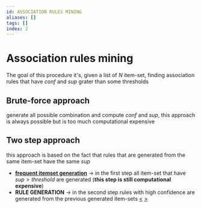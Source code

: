 ```yaml
---
id: ASSOCIATION RULES MINING
aliases: []
tags: []
index: 2
---
```


# Association rules mining

The goal of this procedure it's, given a list of $N$ item-set, finding association rules that have  $conf$ and $sup$ grater than some thresholds

## Brute-force approach

generate all possible combination and compute $conf$ and $sup$, this approach is always possible but is too much computational expensive

## Two step approach

this approach is based on the fact that rules that are generated from the same item-set have the same $sup$

- **[frequent itemset generation](pages/datamining/association_rules/frequent_itemset_generation.md)** -> in the first step all item-set that have $sup \gt threshold$ are generated (**this step is still computational expensive**)
- **RULE GENERATION** -> in the second step rules with high confidence are generated from the previous generated item-sets
[<](pages/computer_vision/object_detection/instance_level_object_detection.md) [>](pages/computer_vision/object_detection/shape_based_matching.md)
